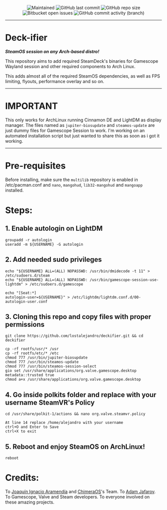 <p align="center">
 
[//]: <> (site para ícones: https://shields.io/ )
 
<img alt="Maintained" src="https://img.shields.io/badge/Maintained%3F-Yes-green">
<img alt="GitHub last commit" src="https://img.shields.io/github/last-commit/lostalejandro/deckifier">
<img alt="GitHub repo size" src="https://img.shields.io/github/repo-size/lostalejandro/deckifier">
<img alt="Bitbucket open issues" src="https://img.shields.io/bitbucket/issues/lostalejandro/deckifier">
<img alt="GitHub commit activity (branch)" src="https://img.shields.io/github/commit-activity/y/lostalejandro/deckifier">

<hr>

# Deck-ifier

***SteamOS session on any Arch-based distro!***

This repository aims to add required SteamDeck's binaries for Gamescope Wayland session and other required components to Arch Linux.

This adds almost all of the required SteamOS dependencies, as well as FPS limiting, flyouts, performance overlay and so on.

<hr>

# IMPORTANT
This only works for ArchLinux running Cinnamon DE and LightDM as display manager. The files named as ```jupiter-biosupdate``` and ```steamos-update``` are just dummy files for Gamescope Session to work. I'm working on an automated installation script but just wanted to share this as soon as i got it working.

<hr>

# Pre-requisites
Before installing, make sure the `multilib` repository is enabled in /etc/pacman.conf and `nano`, `mangohud`, `lib32-mangohud` and `mangoapp` installed.

# Steps:
## 1. Enable autologin on LightDM
```
groupadd -r autologin
useradd -m ${USERNAME} -G autologin
```

## 2. Add needed sudo privileges
```
echo "${USERNAME} ALL=(ALL) NOPASSWD: /usr/bin/dmidecode -t 11" > /etc/sudoers.d/steam
echo "${USERNAME} ALL=(ALL) NOPASSWD: /usr/bin/gamescope-session-use-lightdm" > /etc/sudoers.d/gamescope
```
```
echo "[Seat:*]
autologin-user=${USERNAME}" > /etc/lightdm/lightdm.conf.d/00-autologin-user.conf
```

## 3. Cloning this repo and copy files with proper permissions
```
git clone https://github.com/lostalejandro/deckifier.git && cd deckifier
```
```
cp -rf rootfs/usr/* /usr
cp -rf rootfs/etc/* /etc
chmod 777 /usr/bin/jupiter-biosupdate
chmod 777 /usr/bin/steamos-update
chmod 777 /usr/bin/steamos-session-select
gio set /usr/share/applications/org.valve.gamescope.desktop metadata::trusted true
chmod a+x /usr/share/applications/org.valve.gamescope.desktop
```

## 4. Go inside polkits folder and replace with your username SteamVR's Policy 
```
cd /usr/share/polkit-1/actions && nano org.valve.steamvr.policy
```
```
At line 14 replace /home/alejandro with your username
ctrl+O and Enter to Save
ctrl+X to exit
```
## 5. Reboot and enjoy SteamOS on ArchLinux!
```
reboot
```

# Credits:

To [Joaquín Ignacio Aramendía](https://github.com/Samsagax) and [ChimeraOS](https://github.com/ChimeraOS)'s Team.
To [Adam Jafarov](https://github.com/theVakhovskeIsTaken).
To Gamescope, Valve and Steam developers.
To everyone involved on these amazing projects.
